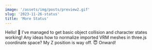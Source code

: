 ```yaml
---
image: '/assets/img/posts/preview2.gif'
slug: '2023-11-26-status'
title: 'More Status'
---
```


Hello! 👋 I've managed to get basic object collision and character states working! Any ideas how to normalize imported VRM meshes in three.js coordinate space? My Z position is way off. 😇 Onward!
